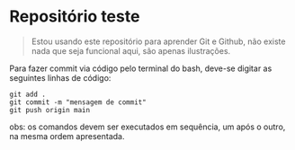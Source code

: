 <h1>Repositório teste</h1>

> Estou usando este repositório para aprender Git e Github, não existe nada que seja funcional aqui, são apenas ilustrações.

Para fazer commit via código pelo terminal do bash, deve-se digitar as seguintes linhas de código:

```
git add .
git commit -m "mensagem de commit"
git push origin main
```

obs: os comandos devem ser executados em sequência, um após o outro, na mesma ordem apresentada.
